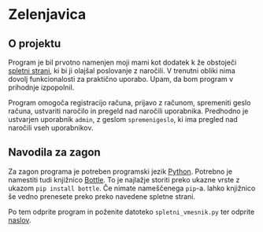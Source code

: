 # Zelenjavica

## O projektu

Program je bil prvotno namenjen moji mami kot dodatek k že obstoječi [spletni strani](https://zelenjavica.si/), 
ki bi ji olajšal poslovanje z naročili. V trenutni obliki nima dovolj funkcionalosti za praktično uporabo.
Upam, da bom program v prihodnje izpopolnil.

Program omogoča registracijo računa, prijavo z računom, spremeniti geslo računa, ustvariti naročilo 
in pregeld nad naročili uporabnika. Predhodno je ustvarjen uporabnik `admin`, 
z geslom `spremenigeslo`, ki ima pregled nad naročili vseh uporabnikov.

## Navodila za zagon

Za zagon programa je potreben programski jezik [Python](https://www.python.org/).
Potrebno je namestiti tudi knjižnico [Bottle](http://bottlepy.org/).
To je najlažje storiti preko ukazne vrste z ukazom `pip install bottle`.
Če nimate nameščenega `pip`-a. lahko knjižnico še vedno prenesete preko preko navedene spletne strani.

Po tem odprite program in poženite datoteko `spletni_vmesnik.py` ter odprite [naslov](http://127.0.0.1:8080/).